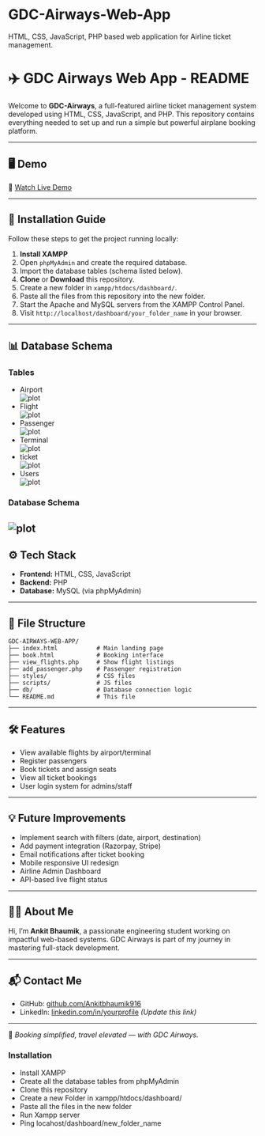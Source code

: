 # GDC-Airways-Web-App
HTML, CSS, JavaScript, PHP based web application for Airline ticket management.

# ✈️ GDC Airways Web App - README

Welcome to **GDC-Airways**, a full-featured airline ticket management system developed using HTML, CSS, JavaScript, and PHP. This repository contains everything needed to set up and run a simple but powerful airplane booking platform.

---

## 🖥️ Demo
🎥 [Watch Live Demo](https://youtu.be/4ColvwzCDp0)

---

## 🔧 Installation Guide

Follow these steps to get the project running locally:

1. **Install XAMPP**
2. Open `phpMyAdmin` and create the required database.
3. Import the database tables (schema listed below).
4. **Clone** or **Download** this repository.
5. Create a new folder in `xampp/htdocs/dashboard/`.
6. Paste all the files from this repository into the new folder.
7. Start the Apache and MySQL servers from the XAMPP Control Panel.
8. Visit `http://localhost/dashboard/your_folder_name` in your browser.

---

## 📊 Database Schema

### Tables
* Airport <br/>
![plot](./assets/airport.png)
* Flight <br/>
![plot](./assets/flight.png)
* Passenger <br/>
![plot](./assets/passenger.png)
* Terminal <br/>
![plot](./assets/terminal.png)
* ticket <br/>
![plot](./assets/ticket.png)
* Users <br/>
![plot](./assets/user.png)
### Database Schema <br/>
![plot](./assets/schema.png)
---

## ⚙️ Tech Stack

- **Frontend:** HTML, CSS, JavaScript
- **Backend:** PHP
- **Database:** MySQL (via phpMyAdmin)

---

## 📂 File Structure

```
GDC-AIRWAYS-WEB-APP/
├── index.html           # Main landing page
├── book.html            # Booking interface
├── view_flights.php     # Show flight listings
├── add_passenger.php    # Passenger registration
├── styles/              # CSS files
├── scripts/             # JS files
├── db/                  # Database connection logic
└── README.md            # This file
```

---

## 🛠 Features

- View available flights by airport/terminal
- Register passengers
- Book tickets and assign seats
- View all ticket bookings
- User login system for admins/staff

---

## 💡 Future Improvements

- Implement search with filters (date, airport, destination)
- Add payment integration (Razorpay, Stripe)
- Email notifications after ticket booking
- Mobile responsive UI redesign
- Airline Admin Dashboard
- API-based live flight status

---

## 🙋‍♂️ About Me

Hi, I’m **Ankit Bhaumik**, a passionate engineering student working on impactful web-based systems. GDC Airways is part of my journey in mastering full-stack development.

---

## 📬 Contact Me

- GitHub: [github.com/Ankitbhaumik916](https://github.com/Ankitbhaumik916)
- LinkedIn: [linkedin.com/in/yourprofile](#) *(Update this link)*

---

🛫 *Booking simplified, travel elevated — with GDC Airways.*





### Installation
* Install XAMPP
* Create all the database tables from phpMyAdmin
* Clone this repository
* Create a new Folder in xampp/htdocs/dashboard/
* Paste all the files in the new folder
* Run Xampp server
* Ping locahost/dashboard/new_folder_name
